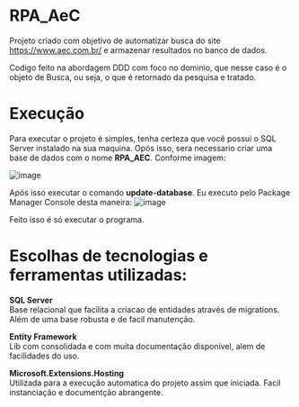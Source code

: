 # RPA_AeC

Projeto criado com objetivo de automatizar busca do site https://www.aec.com.br/ e armazenar resultados no banco de dados.

Codigo feito na abordagem DDD com foco no dominio, que nesse caso é o objeto de Busca, ou seja, o que é retornado da pesquisa e tratado.

<h1>Execução</h1>
Para executar o projeto é simples, tenha certeza que você possui o SQL Server instalado na sua maquina.
Opós isso, sera necessario criar uma base de dados com o nome <b>RPA_AEC</b>. Conforme imagem:

![image](https://user-images.githubusercontent.com/14313148/228533086-5b113f9a-7ca0-4c53-84ba-09fe967af94c.png)

Após isso executar o comando <b>update-database</b>. Eu executo pelo Package Manager Console desta maneira:
![image](https://user-images.githubusercontent.com/14313148/228533808-0c17f6a2-89bf-4996-83f1-def60b14f5c3.png)

Feito isso é só executar o programa.

<h1>Escolhas de tecnologias e ferramentas utilizadas:</h1>

<b>SQL Server</b>
<br>
Base relacional que facilita a criacao de entidades através de migrations. Além de uma base robusta e de facil manutenção.

<b>Entity Framework</b>
<br>
Lib com consolidada e com muita documentação disponível, alem de facilidades do uso.

<b>Microsoft.Extensions.Hosting</b>
<br>
Utilizada para a execução automatica do projeto assim que iniciada. Facil instanciação e documentção abrangente.
